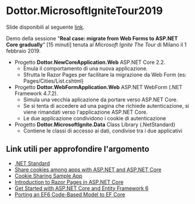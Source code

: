 # Dottor.MicrosoftIgniteTour2019
Slide disponibili al seguente [link](https://techcommunity.microsoft.com/t5/Microsoft-Ignite-The-Tour/Real-case-migrate-from-Web-Forms-to-ASP-NET-Core-gradually/m-p/328685).

Demo della sessione "**Real case: migrate from Web Forms to ASP.NET Core gradually**" [15 minuti] tenuta al *Microsoft Ignite The Tour* di Milano il 1 febbraio 2019.

- Progetto **Dottor.NewCoreApplication.Web** ASP.NET Core 2.2. 
  - Emula il comportamento di una nuova applicazione.
  - Sfrutta le Razor Pages per facilitare la migrazione da Web Form (es: Pages/Cities/List.cshtml)
- Progetto **Dottor.WebFormApplication.Web** ASP.NET WebForm (.NET Framework 4.7.2). 
  - Simula una vecchia aplicazione da portare verso ASP.NET Core.
  - Se si tenta di accedere ad una pagina che richiede autenticazione, si viene rimandati verso l'applicazione ASP.NET Core.
  - Le due applicazione condividono i cookie di autenticazione
- Progetto **Dottor.MicrosoftIgnite.Data** Class Library (.NetStandard)
  - Contiene le classi di accesso ai dati, condivise tra i due applicativi

## Link utili per approfondire l'argomento
- [.NET Standard](https://docs.microsoft.com/en-us/dotnet/standard/net-standard)
- [Share cookies among apps with ASP.NET and ASP.NET Core](https://docs.microsoft.com/it-it/aspnet/core/security/cookie-sharing?view=aspnetcore-2.2)
- [Cookie Sharing Sample App](https://github.com/aspnet/Docs/tree/master/aspnetcore/security/cookie-sharing/sample/)
- [Introduction to Razor Pages in ASP.NET Core](https://docs.microsoft.com/en-us/aspnet/core/razor-pages/?view=aspnetcore-2.2&tabs=visual-studio)
- [Get Started with ASP.NET Core and Entity Framework 6](https://docs.microsoft.com/en-us/aspnet/core/data/entity-framework-6?view=aspnetcore-2.2)
- [Porting an EF6 Code-Based Model to EF Core](https://docs.microsoft.com/en-us/ef/efcore-and-ef6/porting/port-code)